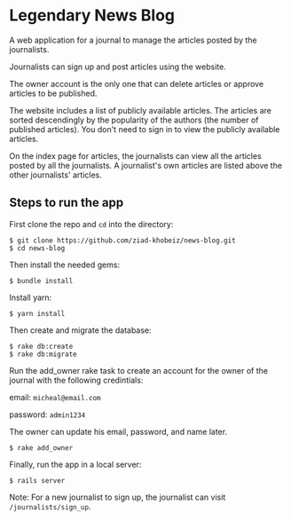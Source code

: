 # Legendary News Blog

A web application for a journal to manage the articles posted by the journalists.

Journalists can sign up and post articles using the website.

The owner account is the only one that can delete articles or approve articles to be published.

The website includes a list of publicly available articles. The articles are sorted descendingly by the popularity of the authors (the number of published articles). You don't need to sign in to view the publicly available articles.

On the index page for articles, the journalists can view all the articles posted by all the journalists. A journalist's own articles are listed above the other journalists' articles.

## Steps to run the app

First clone the repo and `cd` into the directory:

```
$ git clone https://github.com/ziad-khobeiz/news-blog.git
$ cd news-blog
```

Then install the needed gems:

```
$ bundle install
```

Install yarn:

```
$ yarn install
```

Then create and migrate the database:

```
$ rake db:create
$ rake db:migrate
```

Run the add_owner rake task to create an account for the owner of the journal with the following credintials:

email: ```micheal@email.com```

password: ```admin1234```

The owner can update his email, password, and name later.

```
$ rake add_owner
```

Finally, run the app in a local server:

```
$ rails server
```
Note: For a new journalist to sign up, the journalist can visit ```/journalists/sign_up```.

